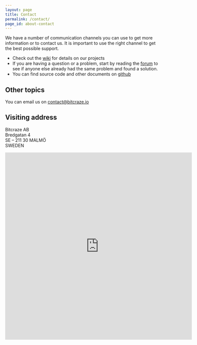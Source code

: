 ```yaml
---
layout: page
title: Contact
permalink: /contact/
page_id: about-contact
---
```


We have a number of communication channels you can use to get more
information or to contact us. It is important to use the right channel to
get the best possible support.

* Check out the <a href="//wiki.bitcraze.io" target="_blank">wiki</a> for details on our projects
* If you are having a question or a problem, start by reading the <a href="//forum.bitcraze.io">forum</a> to see if anyone else already had the same problem and found a solution.
* You can find source code and other documents on <a href="https://github.com/bitcraze">github</a>

## Other topics

You can email us on <a href="mailto:contact@bitcraze.io">contact@bitcraze.io</a>

## Visiting address

Bitcraze AB<br/>
Bredgatan 4<br/>
SE &#8211; 211 30 MALM&Ouml;<br/>
SWEDEN<br>

<div class="embed-row-medium">
    <div class="embed-responsive embed-responsive-1by1">
        <iframe class="embed-responsive-item-medium"
                style="border: 0; "
                src="https://www.google.com/maps/embed?pb=!1m18!1m12!1m3!1d2253.6856386590944!2d13.01591261594548!3d55.60748458051474!2m3!1f0!2f0!3f0!3m2!1i1024!2i768!4f13.1!3m3!1m2!1s0x4653a3e6be990265%3A0x6849bd4efa9d41a4!2sBredgatan+4%2C+211+30+Malm%C3%B6!5e0!3m2!1sen!2sse!4v1446442518143"
                width="600" height="600" frameborder="0"
                allowfullscreen="allowfullscreen"></iframe>
    </div>
</div>
